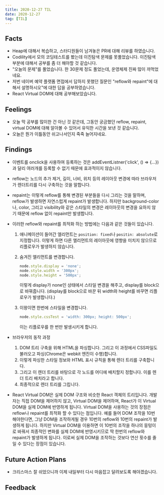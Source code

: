 ```yaml
---
title: 2020-12-27 TIL
date: 2020-12-27
tag: [TIL]
---
```


## Facts

- Heap에 대해서 복습하고, 스터디원들이 남겨놓은 PR에 대해 리뷰를 하였습니다.
- Codility에서 모의 코딩테스트를 봤는데 이진탐색 문제를 못풀었습니다. 이진탐색 부분에 대해서 공부를 좀 더 해야할 것 같습니다.
- "오늘의 문제"를 풀었습니다. 한 30문제 정도 풀었는데, 운영체제 진짜 많이 까먹었네요.
- 저번 네이버 예약 플랫폼 면접에서 답하지 못했던 질문인 "reflow와 repaint"에 대해서 설명하시오"에 대한 답을 공부하였습니다.
- React Virtual DOM에 대해 공부해보았습니다.

## Feelings

- 오늘 막 공부를 많이한 건 아닌 것 같은데, 그동안 궁금했던 reflow, repaint, virtual DOM에 대해 알아볼 수 있어서 유익한 시간을 보낸 것 같습니다.
- 오늘은 뭔가 이틀동안 쉬고나서인지 죽죽 늘어지네요.

## Findings

- 이벤트를 onclick을 사용하여 등록하는 것은 addEventListner('click', () => {...})과 달리 여러개를 등록할 수 없기 때문에 효과적이지 않습니다.
- reflow는 노드의 추가 제거, 길이, 너비, 위치 등의 레이아웃 변경에 따라 브라우저가 렌더트리를 다시 구축하는 것을 말합니다.
- repaint는 이렇게 reflow를 통해 변경된 부분들을 다시 그리는 것을 말하며, reflow가 발생하면 자연스럽게 repaint가 발생합니다. 하지만 background-color나, color, 그리고 visibility와 같은 스타일의 변경은 레이아웃의 변경을 요하지 않기 때문에 reflow 없이 repaint만 발생합니다.
- 이러한 reflow와 repaint를 최적화 하는 방법에는 다음과 같은 것들이 있습니다.
  1. 애니메이션이 들어간 엘리먼트는 `position: fixed`나  `positin: absolute`로 지정합니다. 이렇게 하면 다른 엘리먼트의 레이아웃에 영향을 미치지 않으므로 리플로우가 발생하지 않습니다.
  2. 숨겨진 엘리먼트를 변경합니다.

      ```js
      node.style.display = 'none';
      node.style.width = '300px';
      node.style.height = '500px';
      ```

      이렇게 display가 none인 상태에서 스타일 변경을 해주고, display를 block으로 바꿔줍니다. (display를 block으로 바꾼 뒤 width와 height를 바꾸면 리플로우가 발생합니다.)

  3. 이왕이면 한번에 스타일을 변경합니다.

      ```js
      node.style.cssTest = 'width: 300px; height: 500px';
      ```

      이는 리플로우를 한 번만 발생시키게 합니다.

- 브라우저의 동작 과정
  1. DOM 트리 구축을 위해 HTML을 파싱합니다. 그리고 이 과정에서 CSS파일도 불러오고 파싱(Chrome은 webkit 엔진이 수행)합니다.
  2. 이렇게 파싱한 스타일 정보와 HTML 표시 규칙을 통해 렌더 트리를 구축합니다.
  3. 그리고 이 렌더 트리를 바탕으로 각 노드를 어디에 배치할지 정합니다. 이를 렌더 트리 배치라고 합니다.
  4. 최종적으로 렌더 트리를 그립니다.

- React Virtual DOM은 실제 DOM 구조와 비슷한 React 객체의 트리입니다. 개발자는 직접 DOM을 제어하지 않고, Virtual DOM을 제어하며, React가 이 Virtual DOM을 실제 DOM에 반영하게 됩니다. Virtual DOM을 사용하는 것의 장점은 reflow나 repaint를 최적화 할 수 있다는 점입니다. 예를 들어 DOM 조작을 10번 해야한다면, 그냥 DOM을 조작하게될 경우 10번의 reflow와 10번의 repaint가 발생하게 됩니다. 하지만 Virtual DOM을 이용하면 이 10번의 조작을 하나의 뭉텅이로 바꿔서 최종적인 변화를 실제 DOM에 반영시키므로 딱 한번의 reflow와 repaint가 발생하게 됩니다. 이로써 실제 DOM을 조작하는 것보다 연산 횟수를 줄일 수 있다는 장점이 있습니다.

## Future Action Plans

- 크리스마스 잘 쉬었으니까 이제 내일부터 다시 마음잡고 달려보도록 해야겠습니다.

## Feedback
